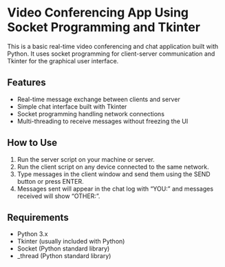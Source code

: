 # Video Conferencing App Using Socket Programming and Tkinter

This is a basic real-time video conferencing and chat application built with Python. It uses socket programming for client-server communication and Tkinter for the graphical user interface.

## Features

- Real-time message exchange between clients and server
- Simple chat interface built with Tkinter
- Socket programming handling network connections
- Multi-threading to receive messages without freezing the UI

## How to Use

1. Run the server script on your machine or server.
2. Run the client script on any device connected to the same network.
3. Type messages in the client window and send them using the SEND button or press ENTER.
4. Messages sent will appear in the chat log with “YOU:” and messages received will show “OTHER:”.

## Requirements

- Python 3.x
- Tkinter (usually included with Python)
- Socket (Python standard library)
- _thread (Python standard library)

